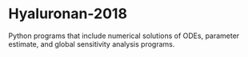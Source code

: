 # Hyaluronan-2018
Python programs that include numerical solutions of ODEs, parameter estimate, and global sensitivity analysis programs.

